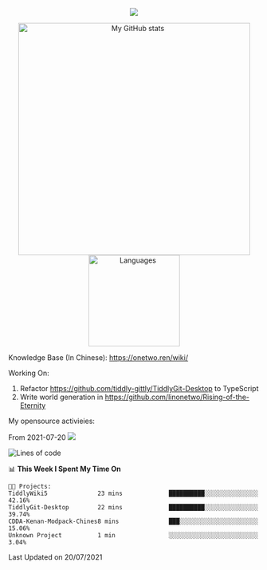 <a href="https://github.com/linonetwo">
    <p align="center">
        <img src="https://github-profile-trophy.vercel.app/?username=linonetwo&column=7&theme=onedark"/>
    </p>
</a>
<a align="center" href="https://github.com/linonetwo">
  <p align="center">
    <img src="https://github-readme-stats.vercel.app/api?username=linonetwo&show_icons=true&count_private=true" alt="My GitHub stats" width="465"/>
    <img src="https://github-readme-stats.vercel.app/api/top-langs/?username=linonetwo&layout=compact&langs_count=10" alt="Languages" height="183">
  </p>
</a>

Knowledge Base (In Chinese): https://onetwo.ren/wiki/

Working On: 

1. Refactor https://github.com/tiddly-gittly/TiddlyGit-Desktop to TypeScript
1. Write world generation in https://github.com/linonetwo/Rising-of-the-Eternity

My opensource activieies:

From 2021-07-20 ![](https://visitor-badge.glitch.me/badge?page_id=linonetwo.linonetwo)

<!--START_SECTION:waka-->
![Lines of code](https://img.shields.io/badge/From%20Hello%20World%20I%27ve%20Written-2.5%20million%20lines%20of%20code-blue)

📊 **This Week I Spent My Time On** 

```text
🐱‍💻 Projects: 
TiddlyWiki5              23 mins             ██████████░░░░░░░░░░░░░░░   42.16% 
TiddlyGit-Desktop        22 mins             ██████████░░░░░░░░░░░░░░░   39.74% 
CDDA-Kenan-Modpack-Chines8 mins              ███░░░░░░░░░░░░░░░░░░░░░░   15.06% 
Unknown Project          1 min               ░░░░░░░░░░░░░░░░░░░░░░░░░   3.04%

```


 Last Updated on 20/07/2021
<!--END_SECTION:waka-->
